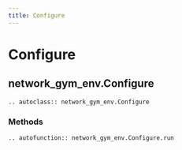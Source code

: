 ```yaml
---
title: Configure
---
```


# Configure

## network_gym_env.Configure

```{eval-rst}
.. autoclass:: network_gym_env.Configure
```

### Methods

```{eval-rst}
.. autofunction:: network_gym_env.Configure.run
```
